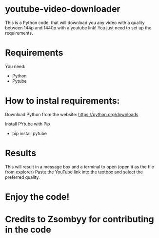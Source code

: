 # youtube-video-downloader
This is a Python code, that will download you any video with a quality between 144p and 1440p with a youtube link! You just need to set up the requirements.

# Requirements
You need:
- Python
- Pytube

# How to instal requirements:

Download Python from the website: https://python.org/downloads

Install PYtube with Pip
- pip install pytube

# Results
This will result in a message box and a terminal to open (open it as the file from explorer)
Paste the YouTube link into the textbox and select the preferred quality.

# Enjoy the code!

# Credits to Zsombyy for contributing in the code
